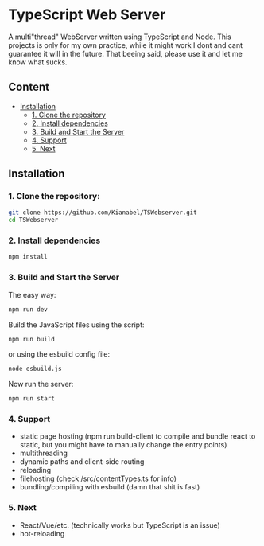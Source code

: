 # TypeScript Web Server

A multi"thread" WebServer written using TypeScript and Node.
This projects is only for my own practice, while it might work I dont and cant guarantee it will in the future.
That beeing said, please use it and let me know what sucks.

## Content

- [Installation](#installation)
  - [1. Clone the repository](#1-clone-the-repository)
  - [2. Install dependencies](#2-install-dependencies)
  - [3. Build and Start the Server](#3-build-and-start-the-server)
  - [4. Support](#4-support)
  - [5. Next](#5-next)


## Installation

### 1. Clone the repository:

```sh
git clone https://github.com/Kianabel/TSWebserver.git
cd TSWebserver
```

### 2. Install dependencies

```sh
npm install
```

### 3. Build and Start the Server

The easy way:
```sh
npm run dev
```

Build the JavaScript files using the script:
```sh
npm run build
```

or using the esbuild config file:
```sh
node esbuild.js
```

Now run the server:
```sh
npm run start
```


### 4. Support

- static page hosting (npm run build-client to compile and bundle react to static, but you might have to manually change the entry points)
- multithreading
- dynamic paths and client-side routing
- reloading
- filehosting (check /src/contentTypes.ts for info)
- bundling/compiling with esbuild (damn that shit is fast)

### 5. Next

- React/Vue/etc. (technically works but TypeScript is an issue)
- hot-reloading
